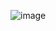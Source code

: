![image](https://github.com/Brunapupo/calculadora-react/assets/112135250/8a356cca-e069-47e2-9866-d87821bff8a9)
